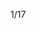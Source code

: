 1/17

<!-- 補休一天 -->

<!-- 補休可用 8h
01/08 加班2h 轉補休 HRE202501048
01/09 加班2h 轉補休 HRE202501061
01/14 加班2h 轉補休 HRE202501083
01/15 加班2h 轉補休 HRE202501091
-->

<!-- 開始學習node.js -->
<!-- 加班時數
12/19 加班一小時 轉補休
12/24 加班兩小時 轉補休
12/30 加班兩小時 轉補休
01/06 加班一小時 轉補休
01/07 加班兩小時 轉補休
01/08 加班兩小時 轉補休
01/09 加班兩小時 轉補休
01/14 加班兩小時 轉補休
01/15 加班兩小時 轉補休
-->

<!-- 做了一份QCC用 
    紀錄每個業務使用耗油情況
    做排名系統
    圖表分析紀錄
-->

<!-- Leetcode刷題  
總刷68題 今天刷了0題
-->

<!--專案
 第1個專案 5/28 合約管理(完成)
 第2個專案 物料模擬分析-後端API做不出來,改成料況表暫定(完成)
 第3個專案 6/18 excelE化(Z_生管_00料品基本資料_V1.0)(完成) 
 第4個專案 6/24 excelE化(Z_物控_01料品領料數量_V1.2)(完成) 
 第5個專案 6/28 excel E 化(Z_倉庫_03料品庫存現況查詢_V1.0)(完成)  
 第6個專案 7/10 標準工時 E 化(完成)
 第7個專案 ==>報表E化 只剩圖表部分(等API)
 第8個專案 7/12 資材料況表 (完成) 
 第9個專案 7/31 工令單總表&料品檢驗報表 (完成) 
 第10個專案 7/30 銷貨明細表 (完成) 
 第11個專案 8/23 未結工單追蹤-總染分析&追蹤明細 (完成)
 第12個專案 9/13 人員作業認可證管理平台系統 (完成)
 第13個專案 夏廠長-杰比-盤點用-基本資料-上海(完成)
 第14個專案 夏廠長-杰比-盤點用-基本資料-蘇州(完成) 
 第15個專案 9/30 製造交接平台(完成)
 第16個專案 10/09 倉庫_999借出還入明細表_蘇州(完成)
 第17個專案 10/09 倉庫_999借出還入明細表_上海(完成)
 第18個專案 10/11 料品庫存現況查詢修改時程開到(10/11)(完成)
 第19個專案 10/09 借出還入明細表_借調餘數明細(台灣、蘇州、上海、荷蘭)(完成)
 第20個專案 11/12 庫齡E化(完成)
 第21個專案 10/25 庫存未確認(完成)
 第22個專案 11/26 標工優化(完成)
 第23個專案 缺料表(api還沒完整)
 第24個專案 12/11 生產日報時程(12/16)(12/11提早交)(完成)
 第25個專案 12/20 工程料品基本資料(12/25)(12/20提早交)(完成)
 第26個專案 12/25 廠商名稱對照表(12/31)(12/25提早交)(完成)
 第30個專案 01/15 維修進度E化 時程開到(1/16)(1/15提早交)(完成)
 第31個專案 01/15 Z_工程_00途程代號基本資料_v01 (完成)

 第27個專案 12/31 Z_生管_07F1Q2月分別銷售計畫_V1.1 (1/21)(1/17提早交)(完成)
 第28個專案 借調餘數-E化報表 (2/19)(預計2/11)(借出/年度盤點/ATU差異大致完成,對帳明細完成)
 第29個專案 已購未入清單(api缺下料日期跟預訂完成日期)
 第32份專案 CMCE化 (時程開2/21)(完成)
 

 預先開時程 2025
 盤點用_料品基本資料-E化報表                             表單號碼 ITC202411029  3/19

 EXCEL  E化-----Z_生管_04途程進度表_v03-                表單號碼 ITC202411027  5/19 
 杰比報表E化(Z_採購_01採購單總表_V3.0(歷史已結與執行中)   表單號碼 ITC202411022  6/19
 杰比報表E化(Z_外包_03已購未入清單V2.0(上海)             表單號碼 ITC202411024  7/21
 杰比報表E化(Z_外包_02外包庫位盤點表_含研發領料)          表單號碼 ITC202411023  8/21
 在製途程E化                                            表單號碼 ITC202411014  9/22
 其它退領明細E化自動發信                                 表單號碼 ITC202412001  10/22
 EXCEL  E化-----Z_生管_999工令單總表_結案需求            表單號碼 ITC202412009  10/31
 EXCEL  E化-----Z_生管_02工令單完工資料V2.1              表單號碼 ITC202412011  11/14
 EXCEL  E化-----Z_製造_01-生產線Barcode_V3              表單號碼 ITC202412003  12/03
 杰比報表E化(Z_外包_02外包庫位盤點表_含研發領料)           表單號碼 ITC202411023  12/17
 -->

<!-- 自學進度 
hello 演算法 
https://www.hello-algo.com/zh-hant/chapter_preface/about_the_book/ 
開始學習ai
開始學習node.js
 -->